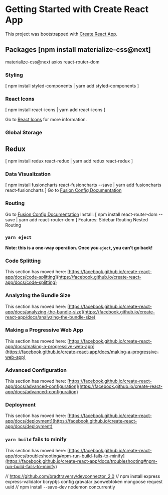 # Getting Started with Create React App

This project was bootstrapped with [Create React App](https://github.com/facebook/create-react-app).

## Packages [npm install materialize-css@next]

materialize-css@next
axios
react-router-dom

### Styling

[ npm install styled-components | yarn add styled-components ]

### React Icons

[ npm install react-icons | yarn add react-icons ]

Go to [React Icons](https://react-icons.github.io/react-icons/) for more information.

### Global Storage

## Redux

[ npm install redux react-redux | yarn add redux react-redux ]

### Data Visualization

[ npm install fusioncharts react-fusioncharts --save | yarn add fusioncharts react-fusioncharts ]
Go to [Fusion Config Documentation](https://www.fusioncharts.com/dev/chart-guide/list-of-charts)

### Routing

Go to [Fusion Config Documentation](https://www.fusioncharts.com/dev/chart-guide/list-of-charts)
Install: [ npm install react-router-dom --save | yarn add react-router-dom ]
Features:
Sidebar Routing
Nested Routing

### `yarn eject`

**Note: this is a one-way operation. Once you `eject`, you can’t go back!**

### Code Splitting

This section has moved here: [https://facebook.github.io/create-react-app/docs/code-splitting](https://facebook.github.io/create-react-app/docs/code-splitting)

### Analyzing the Bundle Size

This section has moved here: [https://facebook.github.io/create-react-app/docs/analyzing-the-bundle-size](https://facebook.github.io/create-react-app/docs/analyzing-the-bundle-size)

### Making a Progressive Web App

This section has moved here: [https://facebook.github.io/create-react-app/docs/making-a-progressive-web-app](https://facebook.github.io/create-react-app/docs/making-a-progressive-web-app)

### Advanced Configuration

This section has moved here: [https://facebook.github.io/create-react-app/docs/advanced-configuration](https://facebook.github.io/create-react-app/docs/advanced-configuration)

### Deployment

This section has moved here: [https://facebook.github.io/create-react-app/docs/deployment](https://facebook.github.io/create-react-app/docs/deployment)

### `yarn build` fails to minify

This section has moved here: [https://facebook.github.io/create-react-app/docs/troubleshooting#npm-run-build-fails-to-minify](https://facebook.github.io/create-react-app/docs/troubleshooting#npm-run-build-fails-to-minify)

// https://github.com/bradtraversy/devconnector_2.0
// npm install express express-validator bcryptjs config gravatar jsonwebtoken mongoose request uuid
// npm install --save-dev nodemon concurrently
